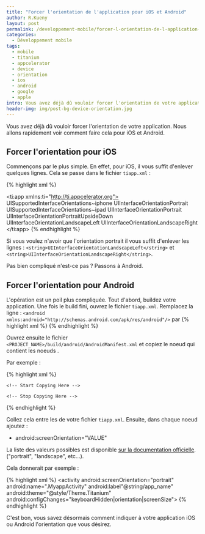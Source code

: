 ```yaml
---
title: "Forcer l'orientation de l'application pour iOS et Android"
author: R.Kueny
layout: post
permalink: /developpement-mobile/forcer-l-orientation-de-l-application-pour-ios-et-android
categories:
  - Développement mobile
tags:
  - mobile
  - titanium
  - appcelerator
  - device
  - orientation
  - ios
  - android
  - google
  - apple
intro: Vous avez déjà dû vouloir forcer l'orientation de votre application. Nous allons rapidement voir comment faire cela pour iOS et Android.
header-img: img/post-bg-device-orientation.jpg
---
```


Vous avez déjà dû vouloir forcer l'orientation de votre application. Nous allons rapidement voir comment faire cela pour iOS et Android.

## Forcer l'orientation pour iOS

Commençons par le plus simple. En effet, pour iOS, il vous suffit d'enlever quelques lignes. Cela se passe dans le fichier `tiapp.xml` :

{% highlight xml %}
<?xml version="1.0" encoding="UTF-8"?>
<ti:app xmlns:ti="http://ti.appcelerator.org">
    <ios>
        <plist>
            <dict>
                <key>UISupportedInterfaceOrientations~iphone</key>
                <array>
                    <string>UIInterfaceOrientationPortrait</string>
                </array>
                <key>UISupportedInterfaceOrientations~ipad</key>
                <array>
                    <string>UIInterfaceOrientationPortrait</string>
                    <string>UIInterfaceOrientationPortraitUpsideDown</string>
                    <string>UIInterfaceOrientationLandscapeLeft</string>
                    <string>UIInterfaceOrientationLandscapeRight</string>
                </array>
            </dict>
        </plist>
    </ios>
</ti:app>
{% endhighlight %}

Si vous voulez n'avoir que l'orientation portrait il vous suffit d'enlever les lignes :
`<string>UIInterfaceOrientationLandscapeLeft</string>` et `<string>UIInterfaceOrientationLandscapeRight</string>`.

Pas bien compliqué n'est-ce pas ? Passons à Android.

## Forcer l'orientation pour Android

L'opération est un poil plus compliquée. Tout d'abord, buildez votre application. Une fois le build fini, ouvrez le fichier `tiapp.xml`. Remplacez la ligne :
`<android xmlns:android="http://schemas.android.com/apk/res/android"/>`
par 
{% highlight xml %}
<android xmlns:android="http://schemas.android.com/apk/res/android">
  <manifest>
  </manifest>
</android>
{% endhighlight %}

Ouvrez ensuite le fichier `<PROJECT_NAME>/build/android/AndroidManifest.xml` et copiez le noeud <application> qui contient les noeuds <activity>.

Par exemple :

{% highlight xml %}
<?xml version="1.0" encoding="UTF-8"?>
<manifest xmlns:android="http://schemas.android.com/apk/res/android" package="com.myapp.app" android:versionCode="1" android:versionName="1.0">
  <uses-sdk android:minSdkVersion="10" android:targetSdkVersion="19"/>
 
    <!-- Start Copying Here -->
 
  <application android:icon="@drawabe/appicon" android:label="MyApp" android:name="MyappApplication" android:debuggable="false" android:theme="@style/Theme.AppCompat">
    <activity android:name=".MyappActivity" android:label"@string/app_name" android:theme="@style/Theme.Titanium" android:configChanges="keyboardHidden|orientation|screenSize">
      <intent-filter>
        <action android:name="android.intent.action.MAIN"/>
        <category android:name="android.intent.category.LAUNCHER"/>
      </intent-filter>
    </activity>
    <activity android:name="org.appcelerator.titanium.TiActivity" android:configChanges="keyboardHidden|orientation|screenSize"/>
    <activity android:name="org.appcelerator.tianium.TiTranslucentActivity" android:configChanges="keyboardHidden|orientation|screenSize" android:theme="@style/Theme.AppCompat.Translucent"/>
    <activity android:name="ti.modules.titanium.ui.android.TiPreferencesActivity" android:configChanges="screenSize"/>
  </application>
 
    <!-- Stop Copying Here -->
  <uses-permission android:name="android.permission.INTERNET"/>
  <uses-permission android:name="android.permission.ACCESS_WIFI_STATE"/>
  <uses-permission android:name="android.permission.ACCESS_NETWORK_STATE"/>
  <uses-permission android:name="android.permission.WRITE_EXTERNAL_STORAGE"/>
  <uses-permission android:name="android.permission.ACCESS_COARSE_LOCATION"/>
  <uses-permission android:name="android.permission.ACCESS_FINE_LOCATION"/>
  <uses-permission android:name="android.permission.ACCESS_MOCK_LOCATION"/>
</manifest>
{% endhighlight %}

Collez cela entre les <manifest></manifest> de votre fichier `tiapp.xml`. Ensuite, dans chaque noeud <activity> ajoutez : 

- android:screenOrientation="VALUE"

La liste des valeurs possibles est disponible <a href="http://developer.android.com/guide/topics/manifest/activity-element.html#screen" target="_blank">sur la documentation officielle</a>. ("portrait", "landscape", etc...).

Cela donnerait par exemple :

{% highlight xml %}
<android xmlns:android="http://schemas.android.com/apk/res/android">
  <manifest>
    <application android:icon="@drawabe/appicon" android:label="MyApp" android:name="MyappApplication" android:debuggable="false" android:theme="@style/Theme.AppCompat">
      <activity android:screenOrientation="portrait" android:name=".MyappActivity" android:label"@string/app_name" android:theme="@style/Theme.Titanium" android:configChanges="keyboardHidden|orientation|screenSize">
        <intent-filter>
          <action android:name="android.intent.action.MAIN"/>
          <category android:name="android.intent.category.LAUNCHER"/>
        </intent-filter>
      </activity>
      <activity android:screenOrientation="portrait" android:name="org.appcelerator.titanium.TiActivity" android:configChanges="keyboardHidden|orientation|screenSize"/>
      <activity android:screenOrientation="portrait" android:name="org.appcelerator.tianium.TiTranslucentActivity" android:configChanges="keyboardHidden|orientation|screenSize" android:theme="@style/Theme.AppCompat.Translucent"/>
      <activity android:screenOrientation="portrait" android:name="ti.modules.titanium.ui.android.TiPreferencesActivity" android:configChanges="screenSize"/>
    </application>
  </manifest>
</android>
{% endhighlight %}

C'est bon, vous savez désormais comment indiquer à votre application iOS ou Android l'orientation que vous désirez.
